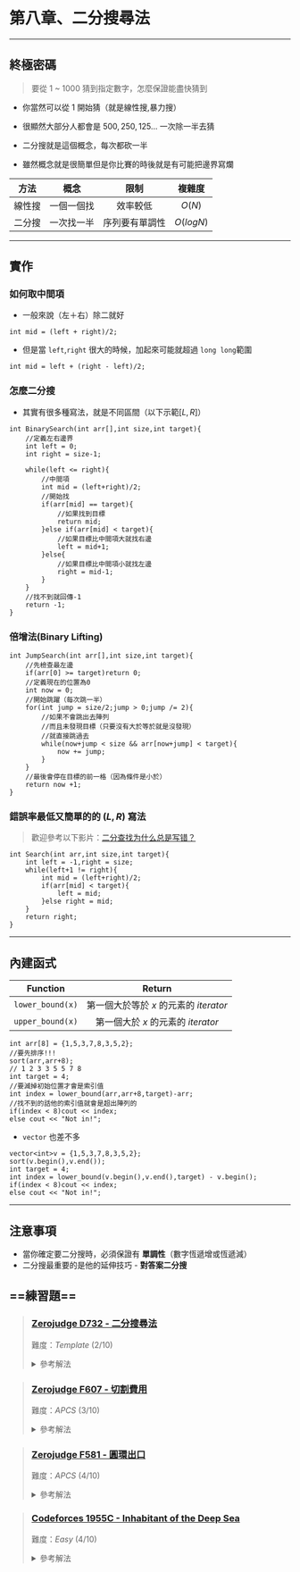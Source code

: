# 第八章、二分搜尋法
---
## 終極密碼
> 要從 $1$ ~ $1000$ 猜到指定數字，怎麼保證能盡快猜到

- 你當然可以從 $1$ 開始猜（就是線性搜,暴力搜）
  
- 很顯然大部分人都會是 $500,250,125...$ 一次除一半去猜
- 二分搜就是這個概念，每次都砍一半
- 雖然概念就是很簡單但是你比賽的時後就是有可能把邊界寫爛

|   方法   |    概念    | 限制 | 複雜度 |
|:--------:|:----------:|:----:|:------:|
| 線性搜 | 一個一個找 |   效率較低   |   $O(N)$     |
| 二分搜 | 一次找一半 |   序列要有單調性   |  $O(logN)$      |

--- 

## 實作
### 如何取中間項
- 一般來說（左＋右）除二就好

```cpp=
int mid = (left + right)/2;
```

- 但是當 `left`,`right` 很大的時候，加起來可能就超過 `long long`範圍

```cpp=
int mid = left + (right - left)/2;
```

### 怎麼二分搜
- 其實有很多種寫法，就是不同區間（以下示範$[L,R]$）

```cpp=
int BinarySearch(int arr[],int size,int target){
    //定義左右邊界
    int left = 0;
    int right = size-1;
    
    while(left <= right){
        //中間項
        int mid = (left+right)/2;
        //開始找
        if(arr[mid] == target){
            //如果找到目標
            return mid;
        }else if(arr[mid] < target){
            //如果目標比中間項大就找右邊
            left = mid+1;
        }else{
            //如果目標比中間項小就找左邊
            right = mid-1;
        }
    }
    //找不到就回傳-1
    return -1;
}
```

### 倍增法(Binary Lifting)
```cpp=
int JumpSearch(int arr[],int size,int target){
    //先檢查最左邊
    if(arr[0] >= target)return 0;
    //定義現在的位置為0
    int now = 0;
    //開始跳躍（每次跳一半）
    for(int jump = size/2;jump > 0;jump /= 2){
        //如果不會跳出去陣列
        //而且未發現目標（只要沒有大於等於就是沒發現）
        //就直接跳過去
        while(now+jump < size && arr[now+jump] < target){
            now += jump;
        }
    }
    //最後會停在目標的前一格（因為條件是小於）
    return now +1;
}
```

### 錯誤率最低又簡單的的 $(L,R)$ 寫法

> 歡迎參考以下影片：[二分查找为什么总是写错？](https://www.youtube.com/watch?v=JuDAqNyTG4g)

```cpp=
int Search(int arr,int size,int target){
    int left = -1,right = size;
    while(left+1 != right){
        int mid = (left+right)/2;
        if(arr[mid] < target){
            left = mid;
        }else right = mid;
    }
    return right;
}
```

--- 

## 內建函式

| Function | Return |
|:--------:|:------:|
| `lower_bound(x)` | 第一個大於等於 $x$ 的元素的 $iterator$ |
| `upper_bound(x)` |  第一個大於 $x$ 的元素的 $iterator$ |

```cpp=
int arr[8] = {1,5,3,7,8,3,5,2};
//要先排序!!!
sort(arr,arr+8);
// 1 2 3 3 5 5 7 8
int target = 4;
//要減掉初始位置才會是索引值
int index = lower_bound(arr,arr+8,target)-arr;
//找不到的話他的索引值就會是超出陣列的
if(index < 8)cout << index;
else cout << "Not in!";
```

- `vector` 也差不多

```cpp=
vector<int>v = {1,5,3,7,8,3,5,2};
sort(v.begin(),v.end());
int target = 4;
int index = lower_bound(v.begin(),v.end(),target) - v.begin();
if(index < 8)cout << index;
else cout << "Not in!";
```

---

## 注意事項

- 當你確定要二分搜時，必須保證有 **單調性**（數字恆遞增或恆遞減）
- 二分搜最重要的是他的延伸技巧 - **對答案二分搜**


## ==練習題==

> ### [Zerojudge D732 - 二分搜尋法](https://zerojudge.tw/ShowProblem?problemid=d732)
> 
> 難度：*Template* $(2/10)$
> 
> <details>
>   <summary> 參考解法 </summary>
> 
> ```cpp
> #include <bits/stdc++.h>
> using namespace std;
> #define int long long 
> signed main(){
>     int n,m;cin>>n>>m;
>     int arr[n];
>     for(int i =0;i<n;i++){
>         cin >>arr[i];
>     }
>     sort(arr,arr+n);
>     for(int i =0;i<m;i++){
>         int a;cin>>a;
>         int l = -1,r = n;
>         while(l+1 != r){
>             int mid = (r-l)/2+l;
>             if(arr[mid] >= a){
>                 r = mid;
>             }else l = mid;
>         }
>         if(arr[r] == a)cout << r+1;
>         else cout << 0;
>         cout << '\n';
>     }
> }
> ```
> </details>

> ### [Zerojudge F607 - 切割費用](https://zerojudge.tw/ShowProblem?problemid=f607)
>
> 難度：*APCS* $(3/10)$
>
> <details>
>   <summary> 參考解法 </summary>
> 
> ```cpp
> #include <bits/stdc++.h>
> using namespace std;
> #define int long long
> signed main(){
>     int n,L;cin>>n>>L;
>     int a,b,ans = 0;
>     vector<int>v(n);
>     set<int>s;
>     for(int i =0;i<n;i++){
>         cin>>a>>b;
>         v[b-1] = a;
>     }
>     s.insert(0);s.insert(L);
>     for(int i = 0;i<n;i++){
>         auto it = s.lower_bound(v[i]);
>         int cost = *it;
>         it--;
>         cost -= *it;
>         ans += cost;
>         s.insert(v[i]);
>     }
>     cout << ans;
> }
> ```
> </details>


> ### [Zerojudge F581 - 圓環出口](https://zerojudge.tw/ShowProblem?problemid=f581)
>
> 難度：*APCS* $(4/10)$
>
> <details>
>   <summary> 參考解法 </summary>
> 
> ```cpp
> #include <iostream>
> #include <algorithm>
> using namespace std;
> int main(){
>     ios_base::sync_with_stdio(0);
>     cin.tie(0);
>     //input
>     int x,y;cin>>x>>y;
>     int p[2*x];
>     for(int i = 0;i<x;i++)cin>>p[i];
>     for(int i = 0;i<x;i++){
>         p[x+i] = p[i];
>     }
>     //prefix sum
>     for(int i = 1;i<2*x;i++){
>         p[i] += p[i-1];
>     }
>     int room = 0,q;
>     //each key
>     for(int i = 0;i<y;i++){
>         cin >> q;
>         if(room != 0) q += p[room-1];
>         room = lower_bound(p+room,p+2*x,q) - p;
>         room = (room+1)%x;
>     }
>     cout << room;
> }
> ```
> </details>




> ### [Codeforces 1955C - Inhabitant of the Deep Sea](https://codeforces.com/contest/1955/problem/C)
>
> 難度：$Easy$ $(4/10)$
>
> <details>
>   <summary> 參考解法 </summary>
> 
> ```cpp
> #include <bits/stdc++.h>
> #define int int64_t
> #define FASTIO ios_base::sync_with_stdio(0);cin.tie(0)
> #define all(x) x.begin(),x.end()
> using namespace std;
> void solve(){
>     int n,k;
>     cin >> n >> k;
>     vector<int> arr(n),pre(n),suf(n);
>     for(int i=0;i<n;i++)cin>>arr[i];
>     pre[0] = arr[0];suf[n-1] = arr[n-1];
>     for(int i=1;i<n;i++)pre[i] = pre[i-1]+arr[i];
>     for(int i=n-2;i>=0;i--)suf[i]= suf[i+1] + arr[i];
>     reverse(all(suf));
>     int L = (k+1)/2,R = k/2;
>     int a = lower_bound(all(pre),L) - pre.begin();
>     int b = lower_bound(all(suf),R) - suf.begin();
>     b = n-b-1;
>     reverse(all(suf));
>     if(a > b){
>         cout << n << '\n';return;
>     }
>     int ans = 0;
>     if(a < b){
>         //check equal or greater
>         if(pre[a] > L)ans += a;
>         else ans += a+1;
>         if(suf[b] > R)ans += n-b-1;
>         else ans += n-b;
>     }else{//(a == b)
>         int total = pre[n-1];
>         if(total > k)ans = n-1;
>         else ans = n;
>     }
>     cout << ans << '\n';
> }
> int32_t main(){
>     FASTIO;
>     int test;
>     cin >> test;
>     while(test--){
>         solve();
>     }
> }
> ```
> </details>
